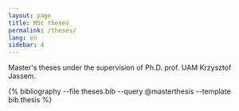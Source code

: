 ```yaml
---
layout: page
title: MSc theses
permalink: /theses/
lang: en
sidebar: 4
---
```


Master's theses under the supervision of Ph.D. prof. UAM Krzysztof Jassem.

{% bibliography --file theses.bib --query @masterthesis --template bib.thesis %}
